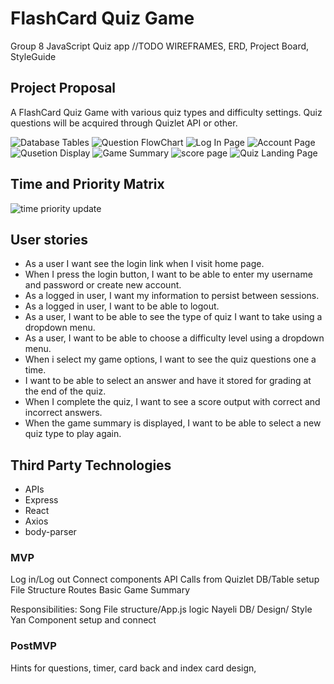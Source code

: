 #  FlashCard Quiz Game
Group 8 JavaScript Quiz app 
//TODO 
WIREFRAMES, ERD, Project Board, StyleGuide

## Project Proposal
A FlashCard Quiz Game with various quiz types and difficulty settings. Quiz questions will be acquired through Quizlet API or other. 


![Database Tables](./images/project3_DB_Tables.png)
![Question FlowChart](Question_FlowChart.png)
![Log In Page](./images/LogInPage.png)
![Account Page](./images/AccountPage.png)
![Qusetion Display](./images/QuestDisplay.png)
![Game Summary](./images/GameSummary.png)
![score page](./images/scores.png)
![Quiz Landing Page](./images/QUIZ_SiteMap.png)



## Time and Priority Matrix 
![time priority update](./images/time_priority.png)

## User stories 
*  As a user I want see the login link when I visit home page.
*  When I press the login button, I want to be able to enter my username and password or create new account.
*  As a logged in user, I want my information to persist between sessions.
*  As a logged in user, I want to be able to logout.
*  As a user, I want to be able to see the type of quiz I want to take using a dropdown menu.
*  As a user, I want to be able to choose a difficulty level using a dropdown menu.
*  When i select my game options, I want to see the quiz questions one a time.
*  I want to be able to select an answer and have it stored for grading at the end of the quiz.
*  When I complete the quiz, I want to see a score output with correct and incorrect answers.
*  When the game summary is displayed, I want to be able to select a new quiz type to play again.

## Third Party Technologies
*  APIs
*  Express
*  React
*  Axios
*  body-parser

### MVP
Log in/Log out
Connect components
API Calls from Quizlet
DB/Table setup
File Structure
Routes
Basic Game Summary

Responsibilities:
Song File structure/App.js logic
Nayeli DB/ Design/ Style
Yan Component setup and connect

### PostMVP
Hints for questions, timer, card back and index card design, 
